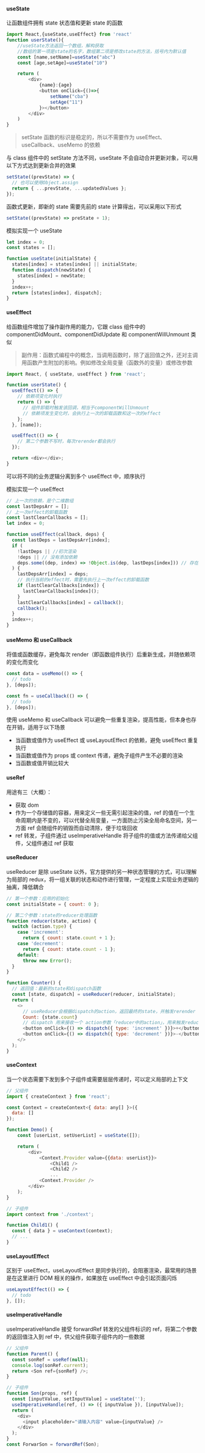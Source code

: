 #### useState

让函数组件拥有 state 状态值和更新 state 的函数

```js
import React,{useState,useEffect} from 'react'
function userState(){
    //useState方法返回一个数组，解构获取
    //数组的第一项是state的名字，数组第二项是修改state的方法，括号内为默认值
    const [name,setName]=useState("abc")
    const [age,setAge]=useState("10")

    return (
        <div>
            {name}:{age}
            <button onClick={()=>{
                setName("cba")
                setAge("11")
            }></button>
        </div>
    )
}
```

> setState 函数的标识是稳定的，所以不需要作为 useEffect、useCallback、useMemo 的依赖

与 class 组件中的 setState 方法不同，useState 不会自动合并更新对象，可以用以下方式达到更新合并的效果

```js
setState((prevState) => {
  // 也可以使用Object.assign
  return { ...prevState, ...updatedValues };
});
```

函数式更新，即新的 state 需要先前的 state 计算得出，可以采用以下形式

```js
setState((prevState) => preState + 1);
```

模拟实现一个 useState

```js
let index = 0;
const states = [];

function useState(initialState) {
  states[index] = states[index] || initialState;
  function dispatch(newState) {
    states[index] = newState;
  }
  index++;
  return [states[index], dispatch];
}
```

#### useEffect

给函数组件增加了操作副作用的能力，它跟 class 组件中的 componentDidMount、componentDidUpdate 和 componentWillUnmount 类似

> 副作用：函数式编程中的概念，当调用函数时，除了返回值之外，还对主调用函数产生附加的影响。例如修改全局变量（函数外的变量）或修改参数

```js
import React, { useState, useEffect } from 'react';

function userState() {
  useEffect(() => {
    // 依赖项变化时执行
    return () => {
      // 组件卸载时触发该回调，相当于componentWillUnmount
      // 依赖项发生变化时，会执行上一次的卸载函数和这一次的effect
    };
  }, [name]);

  useEffect(() => {
    // 第二个参数不写时，每次rerender都会执行
  });

  return <div></div>;
}
```

可以将不同的业务逻辑分离到多个 useEffect 中，顺序执行

模拟实现一个 useEffect

```js
// 上一次的依赖，是个二维数组
const lastDepsArr = [];
// 上一次effect的卸载函数
const lastClearCallbacks = [];
let index = 0;

function useEffect(callback, deps) {
  const lastDeps = lastDepsArr[index];
  if (
    !lastDeps || //初次渲染
    !deps || // 没有添加依赖
    deps.some((dep, index) => !Object.is(dep, lastDeps[index])) // 存在一个依赖项与上次render的依赖不一致
  ) {
    lastDepsArr[index] = deps;
    // 执行当前的effect时，需要先执行上一次effect的卸载函数
    if (lastClearCallbacks[index]) {
      lastClearCallbacks[index]();
    }
    lastClearCallbacks[index] = callback();
    callback();
  }
  index++;
}
```

#### useMemo 和 useCallback

将值或函数缓存，避免每次 render（即函数组件执行）后重新生成，并随依赖项的变化而变化

```js
const data = useMemo(() => {
  // todo
}, [deps]);

const fn = useCallback(() => {
  // todo
}, [deps]);
```

使用 useMemo 和 useCallback 可以避免一些重复渲染，提高性能，但本身也存在开销，适用于以下场景

- 当函数或值作为 useEffect 或 useLayoutEffect 的依赖，避免 useEffect 重复执行
- 当函数或值作为 props 或 context 传递，避免子组件产生不必要的渲染
- 当函数或值开销比较大

#### useRef

用途有三（大概）：

- 获取 dom
- 作为一个存储值的容器，用来定义一些无需引起渲染的值，ref 的值在一个生命周期内是不变的，可以代替全局变量，一方面防止污染全局命名空间，另一方面 ref 会随组件的销毁而自动清除，便于垃圾回收
- ref 转发，子组件通过 useImperativeHandle 将子组件的值或方法传递给父组件，父组件通过 ref 获取

#### useReducer

useReducer 是除 useState 以外，官方提供的另一种状态管理的方式，可以理解为局部的 redux，将一组关联的状态和动作进行管理，一定程度上实现业务逻辑的抽离，降低耦合

```js
// 第一个参数：应用的初始化
const initialState = { count: 0 };

// 第二个参数：state的reducer处理函数
function reducer(state, action) {
  switch (action.type) {
    case 'increment':
      return { count: state.count + 1 };
    case 'decrement':
      return { count: state.count - 1 };
    default:
      throw new Error();
  }
}

function Counter() {
  // 返回值：最新的state和dispatch函数
  const [state, dispatch] = useReducer(reducer, initialState);
  return (
    <>
      // useReducer会根据dispatch的action，返回最终的state，并触发rerender
      Count: {state.count}
      // dispatch 用来接收一个 action参数「reducer中的action」，用来触发reducer函数，更新最新的状态
      <button onClick={() => dispatch({ type: 'increment' })}>+</button>
      <button onClick={() => dispatch({ type: 'decrement' })}>-</button>
    </>
  );
}
```

#### useContext

当一个状态需要下发到多个子组件或需要层层传递时，可以定义局部的上下文

```js
// 父组件
import { createContext } from 'react';

const Context = createContext<{ data: any[] }>({
  data: []
});

function Demo() {
    const [userList, setUserList] = useState([]);

    return (
        <div>
            <Context.Provider value={{data: userList}}>
                <Child1 />
                <Child2 />
                ...
            <Context.Provider />
        </div>
    );
}
```

```js
// 子组件
import context from './context';

function Child1() {
  const { data } = useContext(context);
  // ...
}
```

#### useLayoutEffect

区别于 useEffect，useLayoutEffect 是同步执行的，会阻塞渲染，最常用的场景是在这里进行 DOM 相关的操作，如果放在 useEffect 中会引起页面闪烁

```js
useLayoutEffect(() => {
  // todo
}, []);
```

#### useImperativeHandle

useImperativeHandle 接受 forwardRef 转发的父组件标识的 ref，将第二个参数的返回值注入到 ref 中，供父组件获取子组件内的一些数据

```js
// 父组件
function Parent() {
  const sonRef = useRef(null);
  console.log(sonRef.current);
  return <Son ref={sonRef} />;
}
```

```js
// 子组件
function Son(props, ref) {
  const [inputValue, setInputValue] = useState('');
  useImperativeHandle(ref, () => ({ inputValue }), [inputValue]);
  return (
    <div>
      <input placeholder="请输入内容" value={inputValue} />
    </div>
  );
}
const ForwarSon = forwardRef(Son);
```
